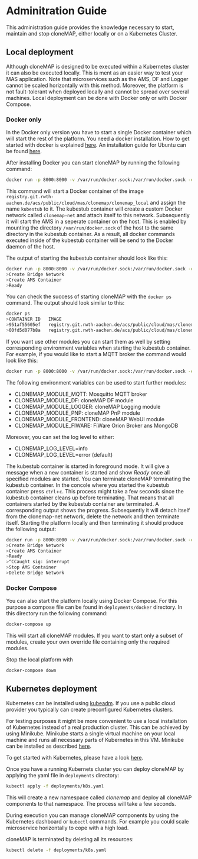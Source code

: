 # Adminitration Guide

This administration guide provides the knowledge necessary to start, maintain and stop cloneMAP, either locally or on a Kubernetes Cluster.

## Local deployment

Although cloneMAP is designed to be executed within a Kubernetes cluster it can also be executed locally.
This is ment as an easier way to test your MAS application.
Note that microservices such as the AMS, DF and Logger cannot be scaled horizontally with this method.
Moreover, the platform is not fault-tolerant when deployed locally and cannot be spread over several machines.
Local deployment can be done with Docker only or with Docker Compose.

### Docker only

In the Docker only version you have to start a single Docker container which will start the rest of the platform.
You need a docker installation.
How to get started with docker is explained [here](https://docs.docker.com/get-started/).
An installation guide for Ubuntu can be found [here](https://docs.docker.com/install/linux/docker-ce/ubuntu/).

After installing Docker you can start cloneMAP by running the following command:

```bash
docker run -p 8000:8000 -v /var/run/docker.sock:/var/run/docker.sock -e CLONEMAP_START_MODULES=true --name=kubestub registry.git.rwth-aachen.de/acs/public/cloud/mas/clonemap/clonemap_local
```

This command will start a Docker container of the image `registry.git.rwth-aachen.de/acs/public/cloud/mas/clonemap/clonemap_local` and assign the name `kubestub` to it.
The kubestub container will create a custom Docker network called `clonemap-net` and attach itself to this network.
Subsequently it will start the AMS in a seperate container on the host.
This is enabled by mounting the directory `/var/run/docker.sock` of the host to the same directory in the kubestub container.
As a result, all docker commands executed inside of the kubestub container will be send to the Docker daemon of the host.

The output of starting the kubestub container should look like this:

```bash
docker run -p 8000:8000 -v /var/run/docker.sock:/var/run/docker.sock -e CLONEMAP_START_MODULES=true --name=kubestub registry.git.rwth-aachen.de/acs/public/cloud/mas/clonemap/clonemap_local
>Create Bridge Network
>Create AMS Container
>Ready
```

You can check the success of starting cloneMAP with the `docker ps` command.
The output should look similar to this:

```bash
docker ps
>CONTAINER ID   IMAGE                                                                      COMMAND                  CREATED          STATUS          PORTS                                 NAMES
>951af55605ef   registry.git.rwth-aachen.de/acs/public/cloud/mas/clonemap/ams              "./ams"                  14 seconds ago   Up 12 seconds   0.0.0.0:30009->9000/tcp               ams
>00fd5d077b8a   registry.git.rwth-aachen.de/acs/public/cloud/mas/clonemap/clonemap_local   "docker-entrypoint.s…"   19 seconds ago   Up 16 seconds   0.0.0.0:8000->8000/tcp                kubestub
```

If you want use other modules you can start them as well by setting corresponding environment variables when starting the kubestub container.
For example, if you would like to start a MQTT broker the command would look like this:

```bash
docker run -p 8000:8000 -v /var/run/docker.sock:/var/run/docker.sock -e CLONEMAP_START_MODULES=true -e CLONEMAP_MODULE_MQTT=true --name=kubestub registry.git.rwth-aachen.de/acs/public/cloud/mas/clonemap/clonemap_local
```

The following environment variables can be used to start further modules:

* CLONEMAP_MODULE_MQTT: Mosquitto MQTT broker
* CLONEMAP_MODULE_DF: cloneMAP DF module
* CLONEMAP_MODULE_LOGGER: cloneMAP Logging module
* CLONEMAP_MODULE_PNP: cloneMAP PnP module
* CLONEMAP_MODULE_FRONTEND: cloneMAP WebUI module
* CLONEMAP_MODULE_FIWARE: FiWare Orion Broker ans MongoDB

Moreover, you can set the log level to either:

* CLONEMAP_LOG_LEVEL=info
* CLONEMAP_LOG_LEVEL=error (default)

The kubestub container is started in foreground mode.
It will give a message when a new container is started and show *Ready* once all specified modules are started.
You can terminate cloneMAP terminating the kubestub container.
In the concole where you started the kubestub container press `ctrl`+`c`.
This process might take a few seconds since the kubestub container cleans up before terminating.
That means that all containers started by the kubestub container are terminated.
A corresponding output shows the progress.
Subsequently it will detach itself from the clonemap-net network, delete the network and then terminate itself.
Starting the platform locally and then terminating it should produce the following output:

```bash
docker run -p 8000:8000 -v /var/run/docker.sock:/var/run/docker.sock -e CLONEMAP_START_MODULES=true --name=kubestub registry.git.rwth-aachen.de/acs/public/cloud/mas/clonemap/clonemap_local
>Create Bridge Network
>Create AMS Container
>Ready
>^CCaught sig: interrupt
>Stop AMS Container
>Delete Bridge Network
```

### Docker Compose

You can also start the platform locally using Docker Compose.
For this purpose a compose file can be found in `deployments/docker` directory.
In this directory run the following command:

```bash
docker-compose up
```

This will start all cloneMAP modules.
If you want to start only a subset of modules, create your own override file containing only the required modules.

Stop the local platform with

```bash
docker-compose down
```

## Kubernetes deployment

Kubernetes can be installed using [kubeadm](https://kubernetes.io/docs/setup/production-environment/tools/kubeadm/create-cluster-kubeadm/).
If you use a public cloud provider you typically can create preconfigured Kubernetes clusters.

For testing purposes it might be more convenient to use a local installation of Kubernetes instead of a real production cluster.
This can be achieved by using Minikube.
Minikube starts a single virtual machine on your local machine and runs all necessary parts of Kubernetes in this VM.
Minikube can be installed as described [here](https://kubernetes.io/docs/tasks/tools/install-minikube/).

To get started with Kubernetes, please have a look [here](https://kubernetes.io/docs/home/).

Once you have a running Kubernets cluster you can deploy cloneMAP by applying the yaml file in `deployments` directory:

```bash
kubectl apply -f deployments/k8s.yaml
```

This will create a new namespace called *clonemap* and deploy all cloneMAP components to that namespace.
The process will take a few seconds.

During execution you can manage cloneMAP components by using the Kubernetes dashboard or `kubectl` commands.
For example you could scale microservice horizontally to cope with a high load.

cloneMAP is terminated by deleting all its resources:

```bash
kubectl delete -f deployments/k8s.yaml
```
